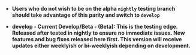 - **Users who do not wish to be on the alpha `nightly` testing branch should take advantage of this parity and switch to `develop`**

- **develop - Current Develop/Beta - (Beta): This is the testing edge. Released after tested in nightly to ensure no immediate issues. New features and bug fixes released here first. This version will receive updates either weeklyish or bi-weeklyish depending on development.**